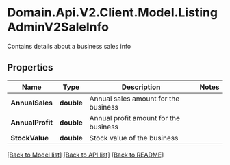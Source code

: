 # Domain.Api.V2.Client.Model.ListingAdminV2SaleInfo
Contains details about a business sales info
## Properties

Name | Type | Description | Notes
------------ | ------------- | ------------- | -------------
**AnnualSales** | **double** | Annual sales amount for the business | 
**AnnualProfit** | **double** | Annual profit amount for the business | 
**StockValue** | **double** | Stock value of the business | 

[[Back to Model list]](../README.md#documentation-for-models) [[Back to API list]](../README.md#documentation-for-api-endpoints) [[Back to README]](../README.md)

